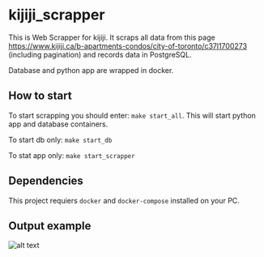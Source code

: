# kijiji_scrapper

This is Web Scrapper for kijiji. It scraps all data from this page https://www.kijiji.ca/b-apartments-condos/city-of-toronto/c37l1700273 (including pagination) and records data in PostgreSQL. 

Database and python app are wrapped in docker.

## How to start
To start scrapping you should enter: `make start_all`. This will start python app and database containers.

To start db only: `make start_db`

To stat app only: `make start_scrapper`

## Dependencies
This project requiers `docker` and `docker-compose` installed on your PC.

## Output example

![alt text](https://imgur.com/8Mu98rh.png)
